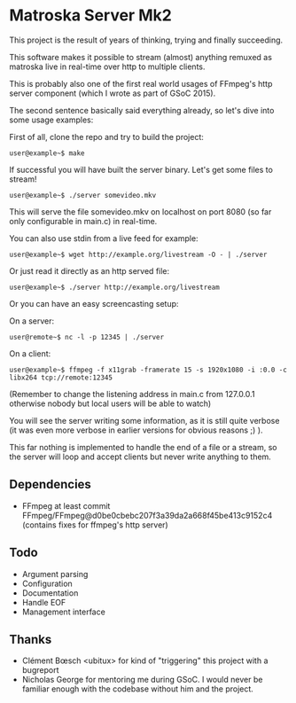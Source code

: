 Matroska Server Mk2
===================

This project is the result of years of thinking, trying and finally succeeding.

This software makes it possible to stream (almost) anything remuxed as matroska live in real-time over http to multiple clients.

This is probably also one of the first real world usages of FFmpeg's http server component (which I wrote as part of GSoC 2015).

The second sentence basically said everything already, so let's dive into some usage examples:

First of all, clone the repo and try to build the project:

```
user@example~$ make
```


If successful you will have built the server binary. Let's get some files to stream!

```
user@example~$ ./server somevideo.mkv
```


This will serve the file somevideo.mkv on localhost on port 8080 (so far only configurable in main.c) in real-time.

You can also use stdin from a live feed for example:

```
user@example~$ wget http://example.org/livestream -O - | ./server
```


Or just read it directly as an http served file:

```
user@example~$ ./server http://example.org/livestream
```


Or you can have an easy screencasting setup:


On a server:
```
user@remote~$ nc -l -p 12345 | ./server
```

On a client:

```
user@example~$ ffmpeg -f x11grab -framerate 15 -s 1920x1080 -i :0.0 -c libx264 tcp://remote:12345
```

(Remember to change the listening address in main.c from 127.0.0.1 otherwise nobody but local users will be able to watch)

You will see the server writing some information, as it is still quite verbose (it was even more verbose in earlier versions for obvious reasons ;) ).

This far nothing is implemented to handle the end of a file or a stream, so the server will loop and accept clients but never write anything to them.


Dependencies
------------

- FFmpeg at least commit FFmpeg/FFmpeg@d0be0cbebc207f3a39da2a668f45be413c9152c4 (contains fixes for ffmpeg's http server)


Todo
----

- Argument parsing
- Configuration
- Documentation
- Handle EOF
- Management interface

Thanks
------

- Clément Bœsch \<ubitux\> for kind of "triggering" this project with a bugreport
- Nicholas George for mentoring me during GSoC. I would never be familiar enough with the codebase without him and the project.
